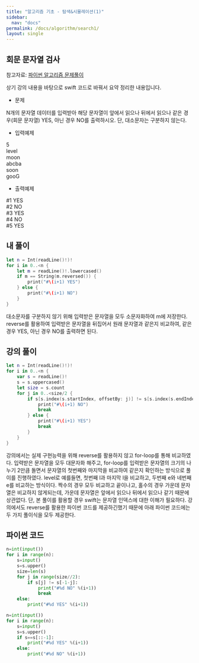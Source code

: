```yaml
---
title: "알고리즘 기초 - 탐색&시뮬레이션(1)"
sidebar:
  nav: "docs"
permalink: /docs/algorithm/search1/
layout: single
---
```


## 회문 문자열 검사

참고자료: [파이썬 알고리즘 문제풀이](https://www.inflearn.com/course/%ED%8C%8C%EC%9D%B4%EC%8D%AC-%EC%95%8C%EA%B3%A0%EB%A6%AC%EC%A6%98-%EB%AC%B8%EC%A0%9C%ED%92%80%EC%9D%B4-%EC%BD%94%EB%94%A9%ED%85%8C%EC%8A%A4%ED%8A%B8/lecture/26920?tab=curriculum)

상기 강의 내용을 바탕으로 swift 코드로 바꿔서 요약 정리한 내용입니다.

- 문제

N개의 문자열 데이터를 입력받아 해당 문자열이 앞에서 읽으나 뒤에서 읽으나 같은 경우(회문 문자열) YES, 아닌 경우 NO를 출력하시오. 단, 대소문자는 구분하지 않는다.

- 입력예제

5  
level  
moon  
abcba  
soon  
gooG  

- 출력예제

\#1 YES  
\#2 NO  
\#3 YES  
\#4 NO  
\#5 YES  

## 내 풀이
``` swift
let n = Int(readLine()!)!
for i in 0..<n {
    let m = readLine()!.lowercased()
    if m == String(m.reversed()) {
        print("#\(i+1) YES")
    } else {
        print("#\(i+1) NO")
    }
}
```
대소문자를 구분하지 않기 위해 입력받은 문자열을 모두 소문자화하여 m에 저장한다. reverse를 활용하여 입력받은 문자열을 뒤집어서 원래 문자열과 같은지 비교하여, 같은 경우 YES, 아닌 경우 NO를 출력하면 된다.

## 강의 풀이
``` swift
let n = Int(readLine()!)!
for i in 0..<n {
    var s = readLine()!
    s = s.uppercased()
    let size = s.count
    for j in 0..<size/2 {
        if s[s.index(s.startIndex, offsetBy: j)] != s[s.index(s.endIndex, offsetBy: -1-j)] {
            print("#\(i+1) NO")
            break
        } else {
            print("#\(i+1) YES")
            break
        }
    }
}
```
강의에서는 실제 구현능력을 위해 reverse를 활용하지 않고 for-loop를 통해 비교하였다. 입력받은 문자열을 모두 대문자화 해주고, for-loop를 입력받은 문자열의 크기의 나누기 2만큼 돌면서 문자열의 첫번째와 마지막을 비교하여 같은지 확인하는 방식으로 풀이를 진행하였다. level로 예를들면, 첫번째 l과 마지막 l을 비교하고, 두번째 e와 네번째 e를 비교하는 방식이다. 짝수의 경우 모두 비교하고 끝이나고, 홀수의 경우 가운데 문자열은 비교하지 않게되는데, 가운데 문자열은 앞에서 읽으나 뒤에서 읽으나 같기 때문에 상관없다. 단, 본 풀이를 활용할 경우 swift는 문자열 인덱스에 대한 이해가 필요하다. 강의에서도 reverse를 활용한 파이썬 코드를 제공하긴했기 때문에 아래 파이썬 코드에는 두 가지 풀이식을 모두 제공한다.

## 파이썬 코드
``` python
n=int(input())
for i in range(n):
    s=input()
    s=s.upper()
    size=len(s)
    for j in range(size//2):
        if s[j] != s[-1-j]:
            print("#%d NO" %(i+1))
            break
    else:
        print("#%d YES" %(i+1))
```

``` python
n=int(input())
for i in range(n):
    s=input()
    s=s.upper()
    if s==s[::-1]:
        print("#%d YES" %(i+1))
    else:
        print("#%d NO" %(i+1))
```
